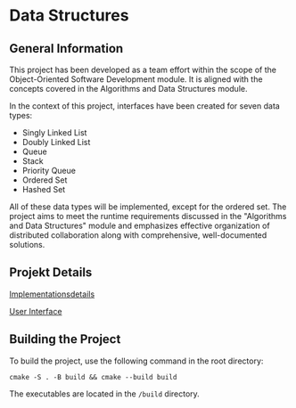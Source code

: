 # Data Structures 

## General Information
This project has been developed as a team effort within the scope of the Object-Oriented Software Development module. 
It is aligned with the concepts covered in the Algorithms and Data Structures module.

In the context of this project, interfaces have been created for seven data types:

- Singly Linked List
- Doubly Linked List
- Queue
- Stack
- Priority Queue
- Ordered Set
- Hashed Set

All of these data types will be implemented, except for the ordered set. The project aims to meet the runtime requirements discussed in the "Algorithms and Data Structures" module and emphasizes effective organization of distributed collaboration along with comprehensive, well-documented solutions.

## Projekt Details
[Implementationsdetails](https://github.com/christiangoerdes/Data-Structures/blob/455109cf6dd59d07719a35a3ad0e17d084f88075/docs/Implementation%20Details/implementatio_details.drawio.png)

[User Interface](https://github.com/christiangoerdes/Data-Structures/blob/b1d916716e8342b963026b8c89f9d544b348987e/docs/User%20Interface/user_interface.drawio.png)

## Building the Project
To build the project, use the following command in the root directory:
    
    cmake -S . -B build && cmake --build build

The executables are located in the `/build` directory. 
